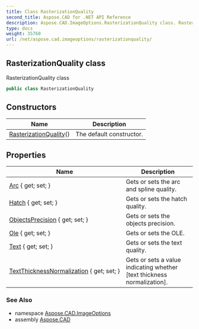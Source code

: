 ```yaml
---
title: Class RasterizationQuality
second_title: Aspose.CAD for .NET API Reference
description: Aspose.CAD.ImageOptions.RasterizationQuality class. RasterizationQuality class
type: docs
weight: 35760
url: /net/aspose.cad.imageoptions/rasterizationquality/
---
```

## RasterizationQuality class

RasterizationQuality class

```csharp
public class RasterizationQuality
```

## Constructors

| Name | Description |
| --- | --- |
| [RasterizationQuality](rasterizationquality/)() | The default constructor. |

## Properties

| Name | Description |
| --- | --- |
| [Arc](../../aspose.cad.imageoptions/rasterizationquality/arc/) { get; set; } | Gets or sets the arc and spline quality. |
| [Hatch](../../aspose.cad.imageoptions/rasterizationquality/hatch/) { get; set; } | Gets or sets the hatch quality. |
| [ObjectsPrecision](../../aspose.cad.imageoptions/rasterizationquality/objectsprecision/) { get; set; } | Gets or sets the objects precision. |
| [Ole](../../aspose.cad.imageoptions/rasterizationquality/ole/) { get; set; } | Gets or sets the OLE. |
| [Text](../../aspose.cad.imageoptions/rasterizationquality/text/) { get; set; } | Gets or sets the text quality. |
| [TextThicknessNormalization](../../aspose.cad.imageoptions/rasterizationquality/textthicknessnormalization/) { get; set; } | Gets or sets a value indicating whether [text thickness normalization]. |

### See Also

* namespace [Aspose.CAD.ImageOptions](../../aspose.cad.imageoptions/)
* assembly [Aspose.CAD](../../)


